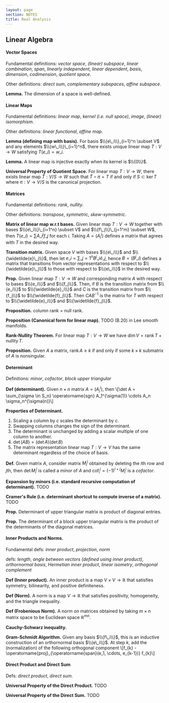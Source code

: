 ```yaml
---
layout: page
section: NOTES
title: Real Analysis
---
```


## Linear Algebra

#### Vector Spaces
Fundamental definitions: *vector space*, *(linear) subspace*, *linear combination*, *span*, *linearly independent*, *linear dependent*, *basis*, *dimension*, *codimension*,  *quotient space*.

Other definitions: *direct sum*, *complementary subspaces*, *affine subspace*.

**Lemma.** The dimension of a space is well-defined.

#### Linear Maps
Fundamental definitions: *linear map*, *kernel (i.e. null space)*, *image*, *(linear) isomorphism*.

Other definitions: *linear functional*, *affine map*.

**Lemma (defining map with basis).** For basis $\\{e\_i\\}_{i=1}^n \subset V$ and any elements $\\{w\_i\\}\_{i=1}^n$, there exists unique linear map $T: V \to W$ satisfying $T(e\_i) = w\_i$.

**Lemma.** A linear map is injective exactly when its kernel is $\\{0\\}$.

**Universal Property of Quotient Space.** For linear map $T: V \to W$, there exists linear map $\widetilde{T}: V/S \to W$ such that $\widetilde{T} \circ \pi = T$ if and only if $S \subset \ker T$ where $\pi: V \to V/S$ is the canonical projection.

#### Matrices
Fundamental definitions: *rank*, *nullity*.

Other definitions: *transpose*, *symmetric*, *skew-symmetric*.

**Matrix of linear map w.r.t bases.** Given linear map $T: V \to W$ together with bases $\\{e\_i\\}\_{i=1^n} \subset V$ and $\\{f\_j\\}\_{j=1^m} \subset W$, then $T(e\_i) = \sum A\_i^j f\_j$ for each $i$. Taking $A = (A_i^j)$ defines a matrix that agrees with $T$ in the desired way.

**Transition matrix.** Given space $V$ with bases $\\{e\_i\\}$ and $\\{\widetilde{e}\_j\\}$, then let
$e\_i = \sum\_{j=1}^n B^j\_i \widetilde{e}\_j$, hence $B = (B^j\_i)$ defines a matrix that transitions from vector representations with respect to $\\{\widetilde{e}\_j\\}$ to those with respect to $\\{e\_i\\}$ in the desired way.

**Prop.** Given linear map $T: V \to W$ and corresponding matrix $A$ with respect to bases $\\{e_i\\}$ and $\\{f_j\\}$. Then, if $B$ is the transition matrix from $\\{e_i\\}$ to $\\{\widetilde{e}_i\\}$ and $C$ is the transition matrix from $\\{f_j\\}$ to $\\{\widetilde{f}_j\\}$. Then $CAB^{-1}$ is the matrix for $T$ with respect to $\\{\widetilde{e}_i\\}$ and $\\{\widetilde{f}_j\\}$.

**Proposition.** column rank = null rank.

**Proposition (Canonical form for linear map).** TODO (B.20) in Lee smooth manifolds.

**Rank-Nullity Theorem.** For linear map $T: V \to W$ we have $\dim V = \operatorname{rank} T + \operatorname{nullity} T$.

**Proposition.** Given $A$ a matrix, $\operatorname{rank} A \geq k$ if and only if some $k \times k$ submatrix of $A$ is nonsingular.

#### Determinant

Definitions: *minor*, *cofactor*, *block upper triangular*

**Def (determinant).** Given $n \times n$ matrix $A = (A^i_j)$, then
\\[\det A = \sum_{\sigma \in S_n} \operatorname{sgn} A_1^{\sigma(1)} \cdots A_n \sigma_n^{\sigma(n)}\\]

**Properties of Determinant.**
1. Scaling a column by $c$ scales the determinant by $c$.
1. Swapping columns changes the sign of the determinant.
1. The determinant is unchanged by adding a scalar multiple of one column to another.
1. $\det(AB) = (\det A)(\det B)$
1. The matrix representation linear map $T: V \to V$ has the same determinant regardless of the choice of basis.

**Def.** Given matrix $A$, consider matrix $M_i^j$ obtained by deleting the $i$th row and $j$th, then $\det M_i^j$ is called a *minor* of $A$ and $\operatorname{cof}_i^j = (-1)^{i+j} M_i^j$ is a *cofactor*.

**Expansion by minors (i.e. standard recursive computation of determinant).**
TODO

**Cramer's Rule (i.e. determinant shortcut to compute  inverse of a matrix).**
TODO

**Prop.** Determinant of upper triangular matrix is product of diagonal entries.

**Prop.** The determinant of a block upper triangular matrix is the product of the determinants of the diagonal matrices.

#### Inner Products and Norms.
Fundamental defs: *inner product*, *projection*, *norm*

defs: *length*, *angle between vectors (defined using inner product)*, *orthornormal basis*, *Hermetian inner product*, *linear isometry*, *orthogonal complement*

**Def (Inner product).** An inner product is a map $V \times V \to \mathbb{R}$ that satisfies symmetry, bilinearity, and positive definiteness.

**Def (Norm).** A norm is a map $V \to \mathbb{R}$ that satisfies positivity, homogeneity, and the triangle inequality.

**Def (Frobenious Norm).** A norm on matrices obtained by taking $m \times n$ matrix space to be Euclidean space $\mathbb{R}^{mn}$.

**Cauchy-Schwarz inequality.**

**Gram-Schmidt Algorithm.** Given any basis $\\{f\_i\\}$, this is an inductive construction of an orthornormal basis $\\{e\_i\\}$. At step $k$, add the (normalization) of the following orthogonal component
\\[f\_{k} - \operatorname{proj}\_{\operatorname{span}(e\_1, \cdots, e\_{k-1})} f\_{k}\\]

#### Direct Product and Direct Sum

Defs: *direct product*, *direct sum*.

**Universal Property of the Direct Product.**
TODO

**Universal Property of the Direct Sum.**
TODO
